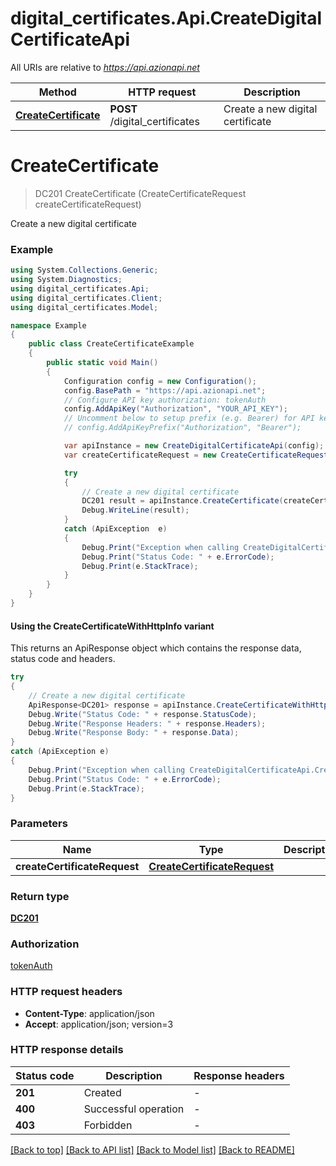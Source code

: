 # digital_certificates.Api.CreateDigitalCertificateApi

All URIs are relative to *https://api.azionapi.net*

| Method | HTTP request | Description |
|--------|--------------|-------------|
| [**CreateCertificate**](CreateDigitalCertificateApi.md#createcertificate) | **POST** /digital_certificates | Create a new digital certificate |

<a id="createcertificate"></a>
# **CreateCertificate**
> DC201 CreateCertificate (CreateCertificateRequest createCertificateRequest)

Create a new digital certificate

### Example
```csharp
using System.Collections.Generic;
using System.Diagnostics;
using digital_certificates.Api;
using digital_certificates.Client;
using digital_certificates.Model;

namespace Example
{
    public class CreateCertificateExample
    {
        public static void Main()
        {
            Configuration config = new Configuration();
            config.BasePath = "https://api.azionapi.net";
            // Configure API key authorization: tokenAuth
            config.AddApiKey("Authorization", "YOUR_API_KEY");
            // Uncomment below to setup prefix (e.g. Bearer) for API key, if needed
            // config.AddApiKeyPrefix("Authorization", "Bearer");

            var apiInstance = new CreateDigitalCertificateApi(config);
            var createCertificateRequest = new CreateCertificateRequest(); // CreateCertificateRequest | 

            try
            {
                // Create a new digital certificate
                DC201 result = apiInstance.CreateCertificate(createCertificateRequest);
                Debug.WriteLine(result);
            }
            catch (ApiException  e)
            {
                Debug.Print("Exception when calling CreateDigitalCertificateApi.CreateCertificate: " + e.Message);
                Debug.Print("Status Code: " + e.ErrorCode);
                Debug.Print(e.StackTrace);
            }
        }
    }
}
```

#### Using the CreateCertificateWithHttpInfo variant
This returns an ApiResponse object which contains the response data, status code and headers.

```csharp
try
{
    // Create a new digital certificate
    ApiResponse<DC201> response = apiInstance.CreateCertificateWithHttpInfo(createCertificateRequest);
    Debug.Write("Status Code: " + response.StatusCode);
    Debug.Write("Response Headers: " + response.Headers);
    Debug.Write("Response Body: " + response.Data);
}
catch (ApiException e)
{
    Debug.Print("Exception when calling CreateDigitalCertificateApi.CreateCertificateWithHttpInfo: " + e.Message);
    Debug.Print("Status Code: " + e.ErrorCode);
    Debug.Print(e.StackTrace);
}
```

### Parameters

| Name | Type | Description | Notes |
|------|------|-------------|-------|
| **createCertificateRequest** | [**CreateCertificateRequest**](CreateCertificateRequest.md) |  |  |

### Return type

[**DC201**](DC201.md)

### Authorization

[tokenAuth](../README.md#tokenAuth)

### HTTP request headers

 - **Content-Type**: application/json
 - **Accept**: application/json; version=3


### HTTP response details
| Status code | Description | Response headers |
|-------------|-------------|------------------|
| **201** | Created |  -  |
| **400** | Successful operation |  -  |
| **403** | Forbidden |  -  |

[[Back to top]](#) [[Back to API list]](../README.md#documentation-for-api-endpoints) [[Back to Model list]](../README.md#documentation-for-models) [[Back to README]](../README.md)

